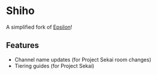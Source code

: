 # Shiho
A simplified fork of [Epsilon](https://github.com/NeonLights10/Epsilon)!

## Features
* Channel name updates (for Project Sekai room changes)
* Tiering guides (for Project Sekai)
